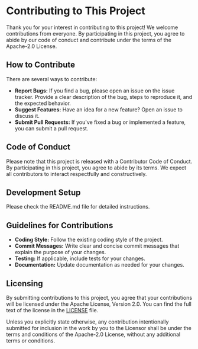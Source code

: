 # Contributing to This Project

Thank you for your interest in contributing to this project! We welcome contributions from everyone. By participating in this project, you agree to abide by our code of conduct and contribute under the terms of the Apache-2.0 License.

## How to Contribute

There are several ways to contribute:

* **Report Bugs:** If you find a bug, please open an issue on the issue tracker. Provide a clear description of the bug, steps to reproduce it, and the expected behavior.
* **Suggest Features:** Have an idea for a new feature? Open an issue to discuss it.
* **Submit Pull Requests:** If you've fixed a bug or implemented a feature, you can submit a pull request.

## Code of Conduct

Please note that this project is released with a Contributor Code of Conduct. By participating in this project, you agree to abide by its terms. We expect all contributors to interact respectfully and constructively.

## Development Setup

Please check the README.md file for detailed instructions.

## Guidelines for Contributions

* **Coding Style:** Follow the existing coding style of the project.
* **Commit Messages:** Write clear and concise commit messages that explain the purpose of your changes.
* **Testing:** If applicable, include tests for your changes.
* **Documentation:** Update documentation as needed for your changes.

## Licensing

By submitting contributions to this project, you agree that your contributions will be licensed under the Apache License, Version 2.0. You can find the full text of the license in the [LICENSE](LICENSE) file.

Unless you explicitly state otherwise, any contribution intentionally submitted for inclusion in the work by you to the Licensor shall be under the terms and conditions of the Apache-2.0 License, without any additional terms or conditions.
